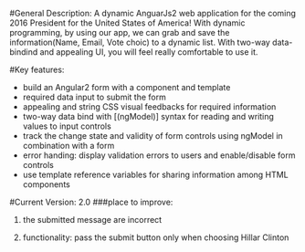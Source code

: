 #General Description:
A dynamic AnguarJs2 web application for the coming 2016 President for the United States of America! With dynamic programming, 
by using our app, we can grab and save the information(Name, Email, Vote choic) to a dynamic list. With two-way data-bindind 
and appealing UI, you will feel really comfortable to use it.

#Key features:
* build an Angular2 form with a component and template
* required data input to submit the form 
* appealing and string CSS visual feedbacks for required information
* two-way data bind with [(ngModel)] syntax for reading and writing values to input controls
* track the change state and validity of form controls using ngModel in combination with a form
* error handing: display validation errors to users and enable/disable form controls
* use template reference variables for sharing information among HTML components


#Current Version: 2.0
###place to improve:
1. the submitted message are incorrect

2. functionality: pass the submit button only when choosing Hillar Clinton
